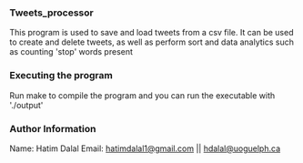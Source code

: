 ### Tweets_processor

This program is used to save and load tweets from a csv file.
It can be used to create and delete tweets, as well as perform sort and data analytics such as counting 'stop' words present


### Executing the program

Run make to compile the program and you can run the executable with './output'

### Author Information

Name: Hatim Dalal
Email: hatimdalal1@gmail.com || hdalal@uoguelph.ca
